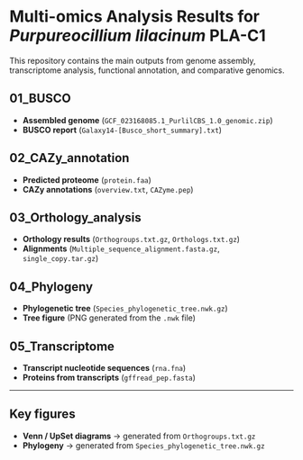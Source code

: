 # Multi-omics Analysis Results for *Purpureocillium lilacinum* PLA-C1

This repository contains the main outputs from genome assembly, transcriptome analysis, functional annotation, and comparative genomics.

## 01_BUSCO
- **Assembled genome** (`GCF_023168085.1_PurlilCBS_1.0_genomic.zip`)
- **BUSCO report** (`Galaxy14-[Busco_short_summary].txt`)

## 02_CAZy_annotation
- **Predicted proteome** (`protein.faa`)
- **CAZy annotations** (`overview.txt`, `CAZyme.pep`)

## 03_Orthology_analysis
- **Orthology results** (`Orthogroups.txt.gz`, `Orthologs.txt.gz`)
- **Alignments** (`Multiple_sequence_alignment.fasta.gz`, `single_copy.tar.gz`)

## 04_Phylogeny
- **Phylogenetic tree** (`Species_phylogenetic_tree.nwk.gz`)
- **Tree figure** (PNG generated from the `.nwk` file)

## 05_Transcriptome
- **Transcript nucleotide sequences** (`rna.fna`)
- **Proteins from transcripts** (`gffread_pep.fasta`)

---

## Key figures
- **Venn / UpSet diagrams** → generated from `Orthogroups.txt.gz`
- **Phylogeny** → generated from `Species_phylogenetic_tree.nwk.gz`


